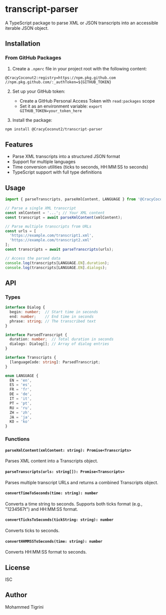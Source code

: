 # transcript-parser

A TypeScript package to parse XML or JSON transcripts into an accessible iterable JSON object.

## Installation

### From GitHub Packages

1. Create a `.npmrc` file in your project root with the following content:
```
@CracyCoconut2:registry=https://npm.pkg.github.com
//npm.pkg.github.com/:_authToken=${GITHUB_TOKEN}
```

2. Set up your GitHub token:
   - Create a GitHub Personal Access Token with `read:packages` scope
   - Set it as an environment variable: `export GITHUB_TOKEN=your_token_here`

3. Install the package:
```bash
npm install @CracyCoconut2/transcript-parser
```

## Features

- Parse XML transcripts into a structured JSON format
- Support for multiple languages
- Time conversion utilities (ticks to seconds, HH:MM:SS to seconds)
- TypeScript support with full type definitions

## Usage

```typescript
import { parseTranscripts, parseXmlContent, LANGUAGE } from '@CracyCoconut2/transcript-parser';

// Parse a single XML transcript
const xmlContent = '...'; // Your XML content
const transcript = await parseXmlContent(xmlContent);

// Parse multiple transcripts from URLs
const urls = [
  'https://example.com/transcript1.xml',
  'https://example.com/transcript2.xml'
];
const transcripts = await parseTranscripts(urls);

// Access the parsed data
console.log(transcripts[LANGUAGE.EN].duration);
console.log(transcripts[LANGUAGE.EN].dialogs);
```

## API

### Types

```typescript
interface Dialog {
  begin: number;  // Start time in seconds
  end: number;    // End time in seconds
  phrase: string; // The transcribed text
}

interface ParsedTranscript {
  duration: number;  // Total duration in seconds
  dialogs: Dialog[]; // Array of dialog entries
}

interface Transcripts {
  [languageCode: string]: ParsedTranscript;
}

enum LANGUAGE {
  EN = 'en',
  ES = 'es',
  FR = 'fr',
  DE = 'de',
  IT = 'it',
  PT = 'pt',
  RU = 'ru',
  ZH = 'zh',
  JA = 'ja',
  KO = 'ko'
}
```

### Functions

#### `parseXmlContent(xmlContent: string): Promise<Transcripts>`
Parses XML content into a Transcripts object.

#### `parseTranscripts(urls: string[]): Promise<Transcripts>`
Parses multiple transcript URLs and returns a combined Transcripts object.

#### `convertTimeToSeconds(time: string): number`
Converts a time string to seconds. Supports both ticks format (e.g., "1234567t") and HH:MM:SS format.

#### `convertTicksToSeconds(tickString: string): number`
Converts ticks to seconds.

#### `convertHHMMSSToSeconds(time: string): number`
Converts HH:MM:SS format to seconds.

## License

ISC

## Author

Mohammed Tigrini
